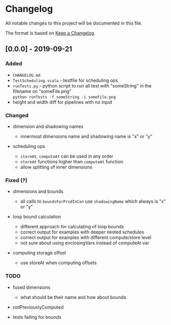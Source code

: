 # Changelog
All notable changes to this project will be documented in this file.

The format is based on [Keep a Changelog](https://keepachangelog.com/en/1.0.0/).

## [0.0.0] - 2019-09-21

### Added
- `CHANGELOG.md`
- `TestScheduling.scala` - testfile for scheduling ops 
- `runTests.py` - python script to run all test with "someString" in the filename on "someFile.png"  
  `python runTests -f someString -i someFile.png`
- height and width diff for pipelines with no input


### Changed
- dimension and shadowing names 
    * innermost dimensions name and shadowing name is "x" or "y" 


- scheduling ops
    * `storeAt`, `computeAt` can be used in any order
    * `storeAt` functions higher than `computeAt` function
    * allow splitting of inner dimensions
    

### Fixed (?)
- dimensions and bounds
    * all calls to `boundsForProdInCon` use `shadowingName` which always is "x" or "y" 
    
    
- loop bound calculation
    * different approach for calculating of loop bounds
    * correct output for examples with deeper nested schedules
    * correct output for examples with different compute/store level
    * not sure about using enclosingVars instead of computeAt var
    
    
- computing storage offset
    * use storeAt when computing offsets
    
### TODO   
- fused dimensions
    * what should be their name and how about bounds    
    
     
- notPreviouslyComputed
- tests failing for bounds